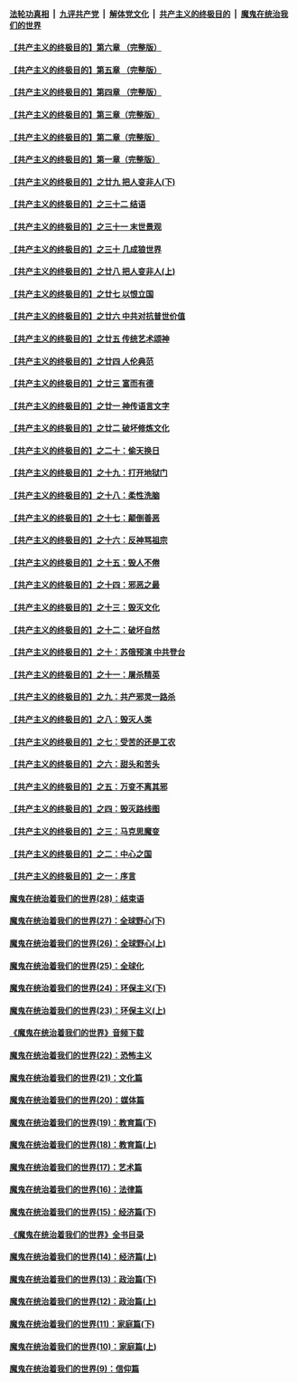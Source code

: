 

####  [法轮功真相](../../../../basic/blob/master/README.md?t=04071201) &nbsp;|&nbsp; [九评共产党](../../../../9ping.md/blob/master/README.md?t=04071201) &nbsp;|&nbsp; [解体党文化](../../../../jtdwh.md/blob/master/README.md?t=04071201)  &nbsp;|&nbsp; [共产主义的终极目的](../../../../gczydzjmd.md/blob/master/README.md?t=04071201) &nbsp;|&nbsp; [魔鬼在统治我们的世界](../../../../mgztzwmdsj.md/blob/master/README.md?t=04071201) 

#### [【共产主义的终极目的】第六章 （完整版）](../pages/nsc422/n11428913.md?t=04071201) 

#### [【共产主义的终极目的】第五章 （完整版）](../pages/nsc422/n11428912.md?t=04071201) 

#### [【共产主义的终极目的】第四章 （完整版）](../pages/nsc422/n11428907.md?t=04071201) 

#### [【共产主义的终极目的】第三章（完整版）](../pages/nsc422/n11428848.md?t=04071201) 

#### [【共产主义的终极目的】第二章（完整版）](../pages/nsc422/n11428831.md?t=04071201) 

#### [【共产主义的终极目的】第一章（完整版）](../pages/nsc422/n11417651.md?t=04071201) 

#### [【共产主义的终极目的】之廿九 把人变非人(下)](../pages/nsc422/n11344140.md?t=04071201) 

#### [【共产主义的终极目的】之三十二 结语](../pages/nsc422/n11360535.md?t=04071201) 

#### [【共产主义的终极目的】之三十一 末世景观](../pages/nsc422/n11351129.md?t=04071201) 

#### [【共产主义的终极目的】之三十 几成狼世界](../pages/nsc422/n11348280.md?t=04071201) 

#### [【共产主义的终极目的】之廿八 把人变非人(上)](../pages/nsc422/n11340492.md?t=04071201) 

#### [【共产主义的终极目的】之廿七 以恨立国](../pages/nsc422/n11336944.md?t=04071201) 

#### [【共产主义的终极目的】之廿六 中共对抗普世价值](../pages/nsc422/n11324785.md?t=04071201) 

#### [【共产主义的终极目的】之廿五 传统艺术颂神](../pages/nsc422/n11296396.md?t=04071201) 

#### [【共产主义的终极目的】之廿四 人伦典范](../pages/nsc422/n11296397.md?t=04071201) 

#### [【共产主义的终极目的】之廿三 富而有德](../pages/nsc422/n11283598.md?t=04071201) 

#### [【共产主义的终极目的】之廿一 神传语言文字](../pages/nsc422/n11263265.md?t=04071201) 

#### [【共产主义的终极目的】之廿二 破坏修炼文化](../pages/nsc422/n11245728.md?t=04071201) 

#### [【共产主义的终极目的】之二十：偷天换日](../pages/nsc422/n11238846.md?t=04071201) 

#### [【共产主义的终极目的】之十九：打开地狱门](../pages/nsc422/n11206376.md?t=04071201) 

#### [【共产主义的终极目的】之十八：柔性洗脑](../pages/nsc422/n11199994.md?t=04071201) 

#### [【共产主义的终极目的】之十七：颠倒善恶](../pages/nsc422/n11179782.md?t=04071201) 

#### [【共产主义的终极目的】之十六：反神骂祖宗](../pages/nsc422/n11166798.md?t=04071201) 

#### [【共产主义的终极目的】之十五：毁人不倦](../pages/nsc422/n11166792.md?t=04071201) 

#### [【共产主义的终极目的】之十四：邪恶之最](../pages/nsc422/n11150249.md?t=04071201) 

#### [【共产主义的终极目的】之十三：毁灭文化](../pages/nsc422/n11135227.md?t=04071201) 

#### [【共产主义的终极目的】之十二：破坏自然](../pages/nsc422/n11135214.md?t=04071201) 

#### [【共产主义的终极目的】之十：苏俄预演 中共登台](../pages/nsc422/n11118424.md?t=04071201) 

#### [【共产主义的终极目的】之十一：屠杀精英](../pages/nsc422/n11118442.md?t=04071201) 

#### [【共产主义的终极目的】之九：共产邪灵一路杀](../pages/nsc422/n11114139.md?t=04071201) 

#### [【共产主义的终极目的】之八：毁灭人类](../pages/nsc422/n11108503.md?t=04071201) 

#### [【共产主义的终极目的】之七：受苦的还是工农](../pages/nsc422/n11101809.md?t=04071201) 

#### [【共产主义的终极目的】之六：甜头和苦头](../pages/nsc422/n11096971.md?t=04071201) 

#### [【共产主义的终极目的】之五：万变不离其邪](../pages/nsc422/n11091285.md?t=04071201) 

#### [【共产主义的终极目的】之四：毁灭路线图](../pages/nsc422/n11086284.md?t=04071201) 

#### [【共产主义的终极目的】之三：马克思魔变](../pages/nsc422/n11061941.md?t=04071201) 

#### [【共产主义的终极目的】之二：中心之国](../pages/nsc422/n11047728.md?t=04071201) 

#### [【共产主义的终极目的】之一：序言](../pages/nsc422/n11086077.md?t=04071201) 

#### [魔鬼在统治着我们的世界(28)：结束语](../pages/nsc422/n10936246.md?t=04071201) 

#### [魔鬼在统治着我们的世界(27)：全球野心(下)](../pages/nsc422/n10928319.md?t=04071201) 

#### [魔鬼在统治着我们的世界(26)：全球野心(上)](../pages/nsc422/n10900318.md?t=04071201) 

#### [魔鬼在统治着我们的世界(25)：全球化](../pages/nsc422/n10788205.md?t=04071201) 

#### [魔鬼在统治着我们的世界(24)：环保主义(下)](../pages/nsc422/n10695307.md?t=04071201) 

#### [魔鬼在统治着我们的世界(23)：环保主义(上)](../pages/nsc422/n10688613.md?t=04071201) 

#### [《魔鬼在统治着我们的世界》音频下载](../pages/nsc422/n10635553.md?t=04071201) 

#### [魔鬼在统治着我们的世界(22)：恐怖主义](../pages/nsc422/n10614727.md?t=04071201) 

#### [魔鬼在统治着我们的世界(21)：文化篇](../pages/nsc422/n10597706.md?t=04071201) 

#### [魔鬼在统治着我们的世界(20)：媒体篇](../pages/nsc422/n10586579.md?t=04071201) 

#### [魔鬼在统治着我们的世界(19)：教育篇(下)](../pages/nsc422/n10564808.md?t=04071201) 

#### [魔鬼在统治着我们的世界(18)：教育篇(上)](../pages/nsc422/n10526970.md?t=04071201) 

#### [魔鬼在统治着我们的世界(17)：艺术篇](../pages/nsc422/n10499093.md?t=04071201) 

#### [魔鬼在统治着我们的世界(16)：法律篇](../pages/nsc422/n10485969.md?t=04071201) 

#### [魔鬼在统治着我们的世界(15)：经济篇(下)](../pages/nsc422/n10469975.md?t=04071201) 

#### [《魔鬼在统治着我们的世界》全书目录](../pages/nsc422/n10464261.md?t=04071201) 

#### [魔鬼在统治着我们的世界(14)：经济篇(上)](../pages/nsc422/n10457370.md?t=04071201) 

#### [魔鬼在统治着我们的世界(13)：政治篇(下)](../pages/nsc422/n10448270.md?t=04071201) 

#### [魔鬼在统治着我们的世界(12)：政治篇(上)](../pages/nsc422/n10444576.md?t=04071201) 

#### [魔鬼在统治着我们的世界(11)：家庭篇(下)](../pages/nsc422/n10440961.md?t=04071201) 

#### [魔鬼在统治着我们的世界(10)：家庭篇(上)](../pages/nsc422/n10435448.md?t=04071201) 

#### [魔鬼在统治着我们的世界(9)：信仰篇](../pages/nsc422/n10432159.md?t=04071201) 

